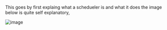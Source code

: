 This goes by first explaing what a schedueler is and what it does the image below is quite self explanatory,

![image](https://github.com/Sockalingam27/FreeRTOS_Arduino/assets/90521489/ea2bfaf8-b167-44b3-86da-fcee797526e3)



